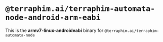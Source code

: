 # `@terraphim.ai/terraphim-automata-node-android-arm-eabi`

This is the **armv7-linux-androideabi** binary for `@terraphim.ai/terraphim-automata-node`
